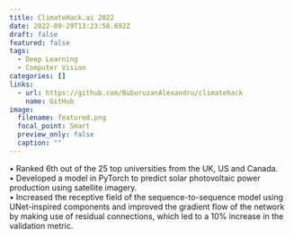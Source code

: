 ```yaml
---
title: ClimateHack.ai 2022
date: 2022-09-29T13:23:58.692Z
draft: false
featured: false
tags:
  - Deep Learning
  - Computer Vision
categories: []
links:
  - url: https://github.com/BuburuzanAlexandru/climatehack
    name: GitHub
image:
  filename: featured.png
  focal_point: Smart
  preview_only: false
  caption: ""
---
```

• Ranked 6th out of the 25 top universities from the UK, US and Canada.\
• Developed a model in PyTorch to predict solar photovoltaic power production using satellite imagery.\
• Increased the receptive field of the sequence-to-sequence model using UNet-inspired components and improved the gradient flow of the network by making use of residual connections, which led to a 10% increase in the validation metric.